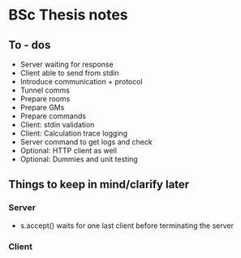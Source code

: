 # BSc Thesis notes

## To - dos

- Server waiting for response
- Client able to send from stdin
- Introduce communication + protocol
- Tunnel comms
- Prepare rooms
- Prepare GMs
- Prepare commands
- Client: stdin validation
- Client: Calculation trace logging
- Server command to get logs and check
- Optional: HTTP client as well
- Optional: Dummies and unit testing

## Things to keep in mind/clarify later

### Server

- s.accept() waits for one last client before terminating the server

### Client
